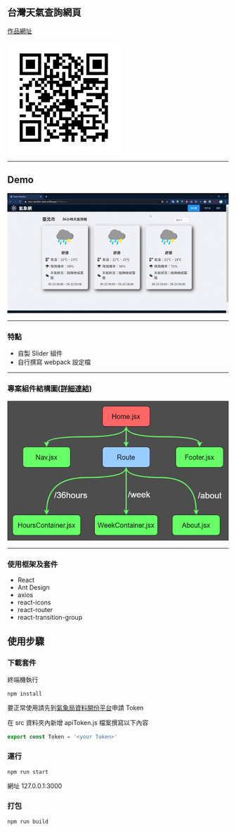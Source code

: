 ## 台灣天氣查詢網頁

[作品網址](https://react-weather-web.netlify.com/)

![](./img/QRcode.png)

---

## Demo

![](./img/demo.gif)

---

### 特點

- 自製 Slider 組件
- 自行撰寫 webpack 設定檔

---

### 專案組件結構圖([詳細連結](https://github.com/FizzyElt/ReactWeatherWeb/blob/master/Structure.md))

![](./img/structure1.png)

---

### 使用框架及套件

- React
- Ant Design
- axios
- react-icons
- react-router
- react-transition-group

## 使用步驟

### 下載套件

終端機執行

```
npm install
```

要正常使用請先到[氣象局資料開份平台](https://opendata.cwb.gov.tw/index)申請 Token

在 src 資料夾內新增 apiToken.js 檔案撰寫以下內容

```js
export const Token = '<your Token>'
```

### 運行

```
npm run start
```

網址 127.0.0.1:3000

### 打包

```
npm run build
```
